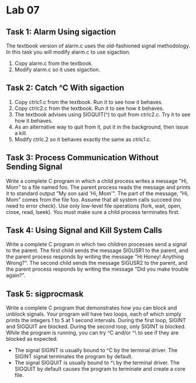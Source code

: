 

# Lab 07

## Task 1: Alarm Using sigaction

The textbook version of alarm.c uses the old-fashioned signal methodology. 
In this task you will modify alarm.c to use sigaction.

1. Copy alarm.c from the textbook.
2. Modify alarm.c so it uses sigaction.

## Task 2: Catch ^C With sigaction

1. Copy ctrlc1.c from the textbook. Run it to see how it behaves.
2. Copy ctrlc2.c from the textbook. Run it to see how it behaves.
3. The textbook advises using SIGQUIT(^\) to quit from ctrlc2.c. Try it to see how it behaves.
4. As an alternative way to quit from it, put it in the background, then issue a kill.
5. Modify ctrlc.2 so it behaves exactly the same as ctrlc1.c.

## Task 3: Process Communication Without Sending Signal

Write a complete C program in which a child process writes a message "Hi, Mom" to a file named foo.
The parent process reads the message and prints it to standard output "My son said 'Hi, Mom'".
The part of the message, "Hi, Mom" comes from the file foo. 
Assume that all system calls succeed (no need to error check).
Use only low-level file operations (fork, wait, open, close, read, lseek).
You must make sure a child process terminates first.

## Task 4: Using Signal and Kill System Calls

Write a complete C program in which two children processes send a signal to the parent.
The first child sends the message SIGUSR1 to the parent, and the parent process responds by writing the message 
"Hi Honey! Anything Wrong?". 
The second child sends the message SIGUSR2 to the parent, and the parent process responds by writing the message 
"Did you make trouble again?".

## Task 5: sigprocmask

Write a complete C program that demonstrates how you can block and unblock signals.
Your program will have two loops, each of which simply prints the integers 1 to 5 at 1 second intervals. 
During the first loop, SIGINT and SIGQUIT are blocked.
During the second loop, only SIGINT is blocked. 
While the program is running, you can try ^C and/or ^\ to see if they are blocked as expected.

* The signal SIGINT is usually bound to ^C by the terminal driver. The SIGINT signal terminates the program by default.
* The signal SIGQUIT is usually bound to ^\ by the terminal driver. The SIGQUIT by default causes the program to terminate
  and create a core file.
